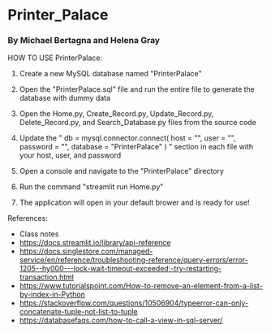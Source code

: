 # Printer_Palace
### By Michael Bertagna and Helena Gray

HOW TO USE PrinterPalace:

1. Create a new MySQL database named "PrinterPalace"

2. Open the "PrinterPalace.sql" file and run the entire file to generate the database with dummy data

3. Open the Home.py, Create_Record.py, Update_Record.py, Delete_Record.py, and Search_Database.py files from the source code

4. Update the 
"
db = mysql.connector.connect(
    host = "",
    user = "",
    password = "",
    database = "PrinterPalace"
)
"
section in each file with your host, user, and password

5. Open a console and navigate to the "PrinterPalace" directory

6. Run the command "streamlit run Home.py"

7. The application will open in your default brower and is ready for use!

References:
- Class notes
- https://docs.streamlit.io/library/api-reference
- https://docs.singlestore.com/managed-service/en/reference/troubleshooting-reference/query-errors/error-1205--hy000---lock-wait-timeout-exceeded;-try-restarting-transaction.html
- https://www.tutorialspoint.com/How-to-remove-an-element-from-a-list-by-index-in-Python
- https://stackoverflow.com/questions/10506904/typeerror-can-only-concatenate-tuple-not-list-to-tuple
- https://databasefaqs.com/how-to-call-a-view-in-sql-server/

